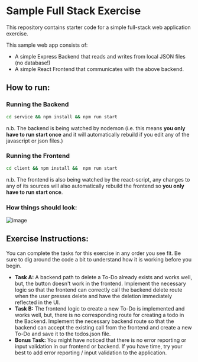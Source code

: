 # Sample Full Stack Exercise 

This repository contains starter code for a simple full-stack web application exercise. 

This sample web app consists of:
- A simple Express Backend that reads and writes from local JSON files (no database!)
- A simple React Frontend that communicates with the above backend.

## How to run:

### Running the Backend

```bash
cd service && npm install && npm run start
```
n.b. The backend is being watched by nodemon (i.e. this means **you only have to run start once** and it will automatically rebuild if you edit any of the javascript or json files.)

### Running the Frontend
```bash
cd client && npm install &&  npm run start
```
n.b. The frontend is also being watched by the react-script, any changes to any of its sources will also automatically rebuild the frontend so **you only have to run start once**.

### How things should look:
![image](https://github.com/idodin/Simple-Fullstack-Exercise/assets/22532262/88e5239a-3789-436f-b11e-0034822b7538)


## Exercise Instructions:

You can complete the tasks for this exercise in any order you see fit. Be sure to dig around the code a bit to understand how it is working before you begin.

- **Task A:** A backend path to delete a To-Do already exists and works well, but, the button doesn't work in the frontend. Implement the necessary logic so that the frontend can correctly call the backend delete route when the user presses delete and have the deletion immediately reflected in the UI.
- **Task B:** The frontend logic to create a new To-Do is implemented and works well, but, there is no corresponding route for creating a todo in the Backend. Implement the necessary backend route so that the backend can accept the existing call from the frontend and create a new To-Do and save it to the todos.json file. 
- **Bonus Task:** You might have noticed that there is no error reporting or input validation in our frontend or backend. If you have time, try your best to add error reporting / input validation to the application.
